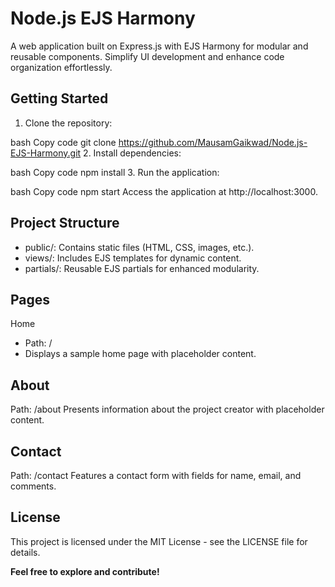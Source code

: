 # Node.js EJS Harmony
A web application built on Express.js with EJS Harmony for modular and reusable components. Simplify UI development and enhance code organization effortlessly.

## Getting Started
1. Clone the repository:

bash
Copy code
git clone https://github.com/MausamGaikwad/Node.js-EJS-Harmony.git
2. Install dependencies:

bash
Copy code
npm install
3. Run the application:

bash
Copy code
npm start
Access the application at http://localhost:3000.

## Project Structure
* public/: Contains static files (HTML, CSS, images, etc.).
* views/: Includes EJS templates for dynamic content.
* partials/: Reusable EJS partials for enhanced modularity.
## Pages
Home
* Path: /
* Displays a sample home page with placeholder content.
## About
Path: /about
Presents information about the project creator with placeholder content.
## Contact
Path: /contact
Features a contact form with fields for name, email, and comments.
## License
This project is licensed under the MIT License - see the LICENSE file for details.

**Feel free to explore and contribute!**
